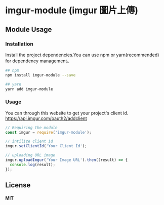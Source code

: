 # imgur-module (imgur 圖片上傳)

## Module Usage

### Installation
Install the project dependencies.You can use npm or yarn(recommended) for dependency management。

```bash
## npm
npm install imgur-module --save

## yarn 
yarn add imgur-module
```

### Usage

You can through this website to get your project's client id.
https://api.imgur.com/oauth2/addclient 

```js
// Requiring the module
const imgur = require('imgur-module');

// intilize client id
imgur.setClientId('Your Client Id');

// uploading URL image
imgur.uploadImgur('Your Image URL').then((result) => {
  console.log(result);
});

```

## License
#### MIT
